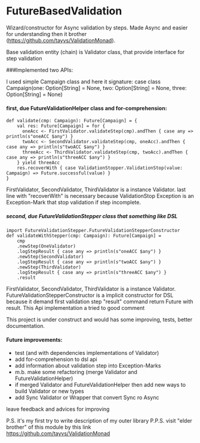 # FutureBasedValidation

Wizard/constructor for Async validation by steps.
Made Async and easier for understanding then it brother (https://github.com/tayvs/ValidationMonad).

Base validation entity (chain) is Validator class, that provide interface for step validation


###Implemented two APIs:

I used simple Campaign class and here it signature:
case class Campaign(one: Option[String] = None, two: Option[String] = None, three: Option[String] = None)

#### first, due FutureValidationHelper class and for-comprehension:

    def validate(cmp: Campaign): Future[Campaign] = {
        val res: Future[Campaign] = for {
          oneAcc <- FirstValidator.validateStep(cmp).andThen { case any => println(s"oneACC $any") }
          twoAcc <- SecondValidator.validateStep(cmp, oneAcc).andThen { case any => println(s"twoACC $any") }
          threeAcc <- ThirdValidator.validateStep(cmp, twoAcc).andThen { case any => println(s"threeACC $any") }
        } yield threeAcc
        res.recoverWith { case ValidationStopper.ValidationStop(value: Campaign) => Future.successful(value) }
    }
  
FirstValidator, SecondValidator, ThirdValidator is a instance Validator.
last line with "recoverWith" is necessary because ValidationStop Exception is an Exception-Mark that stop validation 
if step incomplete.

##### second, due FutureValidationStepper class that something like DSL

    import FutureValidationStepper.FutureValidationStepperConstructor
    def validateWithStepper(cmp: Campaign): Future[Campaign] =
        cmp
        .newStep(OneValidator)
        .logStepResult { case any => println(s"oneACC $any") }
        .newStep(SecondValidator)
        .logStepResult { case any => println(s"twoACC $any") }
        .newStep(ThirdValidator)
        .logStepResult { case any => println(s"threeACC $any") }
        .result
      
FirstValidator, SecondValidator, ThirdValidator is a instance Validator.
FutureValidationStepperConstructor is a implicit constructor for DSL because it demand first validation step 
"result" command return Future with result. This Api implementation a tried to good comment

This project is under construct and would has some improving, tests, better documentation.

#### Future improvements:
- test (and with dependencies implementations of Validator)
- add for-comprehension to dsl api 
- add information about validation step into Exception-Marks
- m.b. make some refactoring (merge Validator and FutureValidationHelper)
- if merged Validator and FutureValidationHelper then add new ways to build Validator or new types
- add Sync Validator or Wrapper that convert Sync ro Async

leave feedback and advices for improving

P.S. it's my first try to write description of my outer library 
P.P.S. visit "elder brother" of this module by this link https://github.com/tayvs/ValidationMonad
